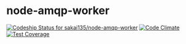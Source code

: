 # node-amqp-worker

[ ![Codeship Status for sakai135/node-amqp-worker](https://codeship.com/projects/fac690a0-831b-0132-7b7b-366b1854f7f3/status?branch=master)](https://codeship.com/projects/58062) [![Code Climate](https://codeclimate.com/github/sakai135/node-amqp-worker/badges/gpa.svg)](https://codeclimate.com/github/sakai135/node-amqp-worker) [![Test Coverage](https://codeclimate.com/github/sakai135/node-amqp-worker/badges/coverage.svg)](https://codeclimate.com/github/sakai135/node-amqp-worker)
